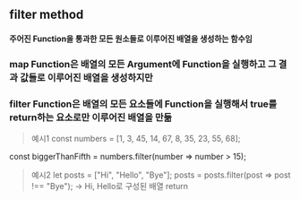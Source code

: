 ## filter method
#### 주어진 Function을 통과한 모든 원소들로 이루어진 배열을 생성하는 함수임


### map Function은 배열의 모든 Argument에 Function을 실행하고 그 결과 값들로 이루어진 배열을 생성하지만
### filter Function은 배열의 모든 요소들에 Function을 실행해서 true를 return하는 요소로만 이루어진 배열을 만듦

> 예시1
const numbers = [1, 3, 45, 14, 67, 8, 35, 23, 55, 68];

const biggerThanFifth = numbers.filter(number => number > 15);

> 예시2
let posts = ["Hi", "Hello", "Bye"];
posts = posts.filter(post => post !== "Bye");
-> Hi, Hello로 구성된 배열 return


